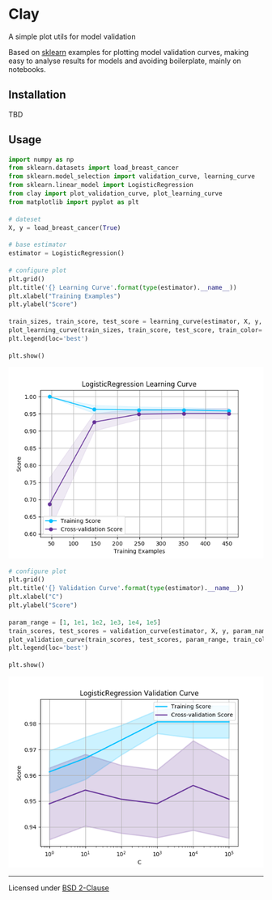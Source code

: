 # Clay
A simple plot utils for model validation

Based on [sklearn](https://scikit-learn.org) examples for plotting model validation curves,
making easy to analyse results for models and avoiding boilerplate, mainly on notebooks.

## Installation

 TBD
 
 
## Usage

```python
import numpy as np
from sklearn.datasets import load_breast_cancer
from sklearn.model_selection import validation_curve, learning_curve
from sklearn.linear_model import LogisticRegression
from clay import plot_validation_curve, plot_learning_curve
from matplotlib import pyplot as plt

# dateset
X, y = load_breast_cancer(True)

# base estimator
estimator = LogisticRegression()

# configure plot
plt.grid()
plt.title('{} Learning Curve'.format(type(estimator).__name__))
plt.xlabel("Training Examples")
plt.ylabel("Score")

train_sizes, train_score, test_score = learning_curve(estimator, X, y, cv=5)
plot_learning_curve(train_sizes, train_score, test_score, train_color='deepskyblue', test_color='rebeccapurple')
plt.legend(loc='best')

plt.show()
```
![Learning Curve](./assets/learning_curve.png)
```python
# configure plot
plt.grid()
plt.title('{} Validation Curve'.format(type(estimator).__name__))
plt.xlabel("C")
plt.ylabel("Score")

param_range = [1, 1e1, 1e2, 1e3, 1e4, 1e5]
train_scores, test_scores = validation_curve(estimator, X, y, param_name='max_iter', param_range=param_range)
plot_validation_curve(train_scores, test_scores, param_range, train_color='deepskyblue', test_color='rebeccapurple')
plt.legend(loc='best')

plt.show()
```
![Validation Curve](./assets/validation_curve.png)

----------

Licensed under [BSD 2-Clause](./LICENSE)